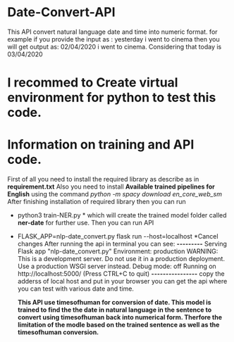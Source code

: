 # Date-Convert-API
This API convert natural language date and time into numeric format.
for example if you provide the input as :
yesterday i went to cinema then you will get output as:
02/04/2020 i went to cinema. Considering that today is 03/04/2020

# I recommed to Create virtual environment for python to test this code.
# Information on training and API code.
First of all you need to install the required library as describe as in **requirement.txt**
Also you need to install **Available trained pipelines for English** using the command *python -m spacy download en_core_web_sm*
After finishing installation of required library then you can run
* python3 train-NER.py * which will create the trained model folder called **ner-date** for further use.
Then you can run API
* FLASK_APP=nlp-date_convert.py flask run --host=localhost *Cancel changes
After running the api in terminal you can see:
**---------**
 Serving Flask app "nlp-date_convert.py"
 Environment: production
   WARNING: This is a development server. Do not use it in a production deployment.
   Use a production WSGI server instead.
  Debug mode: off
  Running on http://localhost:5000/ (Press CTRL+C to quit)
  **----------------**
  copy the adderss of local host and put in your browser you can get the api where you can test with various date and time.
  
  **This API use timesofhuman for conversion of date. This model is trained to find the the date in natural language in the sentence to convert using timesofhuman back into numerical form. Therfore the limitation of the modle based on the trained sentence as well as the timesofhuman conversion.**
  
